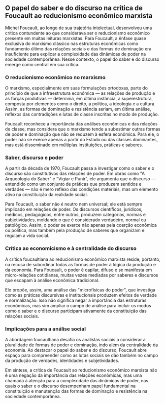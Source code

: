 
## O papel do saber e do discurso na crítica de Foucault ao reducionismo econômico marxista

Michel Foucault, ao longo de sua trajetória intelectual, desenvolveu uma crítica contundente ao que considerava ser o reducionismo econômico presente em muitas leituras marxistas. Para Foucault, a ênfase quase exclusiva do marxismo clássico nas estruturas econômicas como fundamento último das relações sociais e das formas de dominação era insuficiente para explicar a complexidade das dinâmicas de poder na sociedade contemporânea. Nesse contexto, o papel do saber e do discurso emerge como central em sua crítica.

### O reducionismo econômico no marxismo

O marxismo, especialmente em suas formulações ortodoxas, parte do princípio de que a infraestrutura econômica — as relações de produção e as forças produtivas — determina, em última instância, a superestrutura, composta por elementos como o direito, a política, a ideologia e a cultura. Assim, as formas de dominação e resistência seriam, em última análise, reflexos das contradições e lutas de classe inscritas no modo de produção.

Foucault reconhece a importância das análises econômicas e das relações de classe, mas considera que o marxismo tende a subestimar outras formas de poder e dominação que não se reduzem à esfera econômica. Para ele, o poder não se exerce apenas a partir do Estado ou das classes dominantes, mas está disseminado em múltiplas instituições, práticas e saberes.

### Saber, discurso e poder

A partir da década de 1970, Foucault passa a investigar como o saber e o discurso são constitutivos das relações de poder. Em obras como "A Arqueologia do Saber" e "Vigiar e Punir", ele argumenta que o discurso — entendido como um conjunto de práticas que produzem sentidos e verdades — não é mero reflexo das condições materiais, mas um elemento ativo na constituição da realidade social.

Para Foucault, o saber não é neutro nem universal; ele está sempre implicado em relações de poder. Os discursos científicos, jurídicos, médicos, pedagógicos, entre outros, produzem categorias, normas e subjetividades, moldando o que é considerado verdadeiro, normal ou patológico. Assim, o poder se exerce não apenas pela coerção econômica ou política, mas também pela produção de saberes que organizam e regulam a vida social.

### Crítica ao economicismo e à centralidade do discurso

A crítica foucaultiana ao reducionismo econômico marxista reside, portanto, na recusa de subordinar todas as formas de poder à lógica da produção e da economia. Para Foucault, o poder é capilar, difuso e se manifesta em micro-relações cotidianas, muitas vezes mediadas por saberes e discursos que escapam à análise econômica tradicional.

Ele propõe, assim, uma análise das "microfísicas do poder", que investiga como as práticas discursivas e institucionais produzem efeitos de verdade e normalização. Isso não significa negar a importância das estruturas econômicas, mas sim ampliar o campo de análise para incluir os modos como o saber e o discurso participam ativamente da constituição das relações sociais.

### Implicações para a análise social

A abordagem foucaultiana desafia os analistas sociais a considerar a pluralidade de formas de poder e dominação, indo além da centralidade da economia. Ao destacar o papel do saber e do discurso, Foucault abre espaço para compreender como as lutas sociais se dão também no campo da produção de verdades, identidades e subjetividades.

Em síntese, a crítica de Foucault ao reducionismo econômico marxista não é uma negação da importância das relações econômicas, mas uma chamada à atenção para a complexidade das dinâmicas de poder, nas quais o saber e o discurso desempenham papel fundamental na constituição e manutenção das formas de dominação e resistência na sociedade contemporânea.
```
